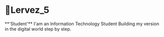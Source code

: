 <h1>🐬Lervez_5</h1>
**'Student'**
I'am an Information Technology Student Building my version in the digital world step by step.
<!---
Lervez5/Lervez5 is a ✨ special ✨ repository because its `README.md` (this file) appears on your GitHub profile.
You can click the Preview link to take a look at your changes.
--->
